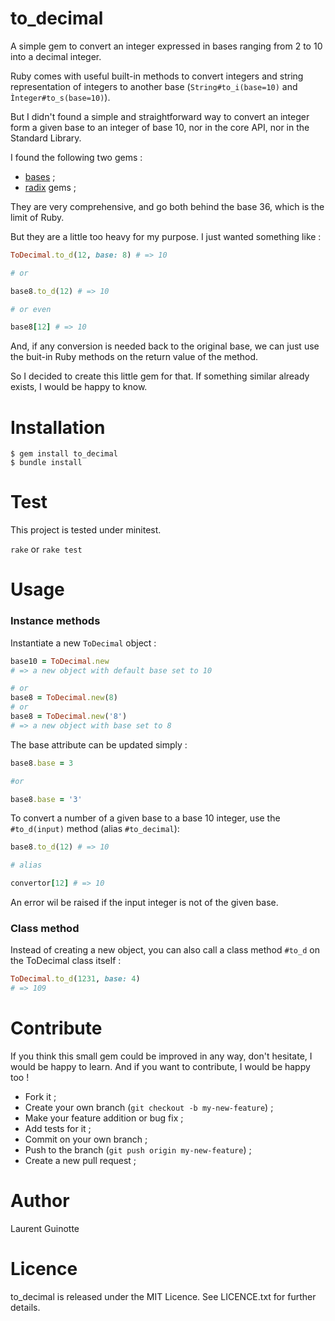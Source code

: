 # to_decimal

A simple gem to convert an integer expressed in bases
ranging from 2 to 10 into a decimal integer.

Ruby comes with useful built-in methods to convert integers and string
representation of integers to another base (`String#to_i(base=10)` and 
`Ìnteger#to_s(base=10)`).

But I didn't found a simple and straightforward way to convert an integer
form a given base to an integer of base 10, nor in the core API, nor in the
Standard Library.

I found the following two gems :
- [bases](https://github.com/whatyouhide/bases) ;
- [radix](https://github.com/rubyworks/radix) gems ;

They are very comprehensive, and go both behind the base 36, which is the limit
of Ruby.

But they are a little too heavy for my purpose. I just wanted something like :

```ruby
ToDecimal.to_d(12, base: 8) # => 10

# or

base8.to_d(12) # => 10

# or even

base8[12] # => 10 
```

And, if any conversion is needed back to the original base, we can just use
the buit-in Ruby methods on the return value of the method.

So I decided to create this little gem for that. If something similar already
exists, I would be happy to know.


# Installation
```shell
$ gem install to_decimal
$ bundle install
```

# Test

This project is tested under minitest.

`rake` or `rake test`

# Usage

### Instance methods

Instantiate a new `ToDecimal` object :

```ruby
base10 = ToDecimal.new
# => a new object with default base set to 10

# or
base8 = ToDecimal.new(8)
# or
base8 = ToDecimal.new('8')
# => a new object with base set to 8
```

The base attribute can be updated simply :

```ruby
base8.base = 3

#or

base8.base = '3'
```

To convert a number of a given base to a base 10 integer, use the `#to_d(input)`
method (alias `#to_decimal`):

```ruby
base8.to_d(12) # => 10

# alias

convertor[12] # => 10
```
An error wil be raised if the input integer is not of the given base.

### Class method

Instead of creating a new object, you can also call a class method `#to_d` on
the ToDecimal class itself :

```ruby
ToDecimal.to_d(1231, base: 4)
# => 109
```

# Contribute

If you think this small gem could be improved in any way, don't hesitate,
I would be happy to learn. And if you want to contribute, I would be happy too !

- Fork it ;
- Create your own branch (`git checkout -b my-new-feature`) ;
- Make your feature addition or bug fix ;
- Add tests for it ;
- Commit on your own branch ;
- Push to the branch (`git push origin my-new-feature`) ;
- Create a new pull request ;

# Author

Laurent Guinotte


# Licence

to_decimal is released under the MIT Licence. See LICENCE.txt
for further details.
